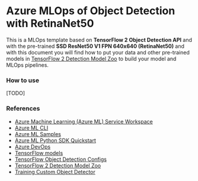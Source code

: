 # Azure MLOps of Object Detection with RetinaNet50

This is a MLOps template based on **TensorFlow 2 Object Detection API** and with the pre-trained **SSD ResNet50 V1 FPN 640x640 (RetinaNet50)** and with this document you will find how to put your data and other pre-trained models in [TensorFlow 2 Detection Model Zoo](https://github.com/tensorflow/models/blob/master/research/object_detection/g3doc/tf2_detection_zoo.md) to build your model and MLOps pipelines.

### How to use
[TODO]

### References

- [Azure Machine Learning (Azure ML) Service Workspace](https://docs.microsoft.com/en-us/azure/machine-learning/service/overview-what-is-azure-ml)
- [Azure ML CLI](https://docs.microsoft.com/en-us/azure/machine-learning/service/reference-azure-machine-learning-cli)
- [Azure ML Samples](https://docs.microsoft.com/en-us/azure/machine-learning/service/samples-notebooks)
- [Azure ML Python SDK Quickstart](https://docs.microsoft.com/en-us/azure/machine-learning/service/quickstart-create-workspace-with-python)
- [Azure DevOps](https://docs.microsoft.com/en-us/azure/devops/?view=vsts)
- [TensorFlow models](https://github.com/tensorflow/models)
- [TensorFlow Object Detection Configs](https://github.com/tensorflow/models/tree/master/research/object_detection/configs/tf2)
- [TensorFlow 2 Detection Model Zoo](https://github.com/tensorflow/models/blob/master/research/object_detection/g3doc/tf2_detection_zoo.md)
- [Training Custom Object Detector](https://tensorflow-object-detection-api-tutorial.readthedocs.io/en/latest/training.html#download-pre-trained-model)

